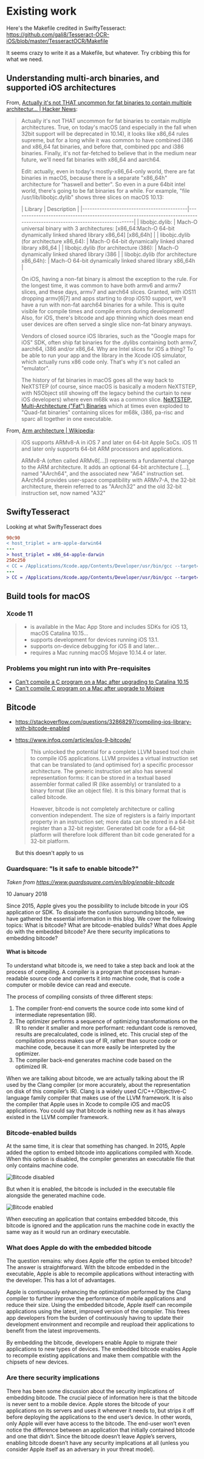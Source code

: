 # Existing work

Here's the Makefile credited in SwiftyTesseract: <https://github.com/gali8/Tesseract-OCR-iOS/blob/master/TesseractOCR/Makefile>

It seems crazy to write it as a Makefile, but whatever. Try cribbing this for what we need.

## Understanding multi-arch binaries, and supported iOS architectures

From, [Actually it's not THAT uncommon for fat binaries to contain multiple architectur... | Hacker News][1]:
> Actually it's not THAT uncommon for fat binaries to contain multiple architectures. True, on today's macOS (and especially in the fall when 32bit support will be deprecated in 10.14), it looks like x86_64 rules supreme, but for a long while it was common to have combined i386 and x86_64 fat binaries, and before that, combined ppc and i386 binaries. Finally, it's not far-fetched to believe that in the medium near future, we'll need fat binaries with x86_64 and aarch64.
>
> Edit: actually, even in today's mostly-x86_64-only world, there are fat binaries in macOS, because there is a separate "x86_64h" architecture for "haswell and better". So even in a pure 64bit intel world, there's going to be fat binaries for a while. For example, "file /usr/lib/libobjc.dylib" shows three slices on macOS 10.13:
>
>| Library | Description |
|-------------------------------------------|-------------------------------------------------------------------------------------------------------------------------|
| libobjc.dylib: | Mach-O universal binary with 3 architectures: [x86_64:Mach-O 64-bit dynamically linked shared library x86_64] [x86_64h] |
| libobjc.dylib (for architecture x86_64): | Mach-O 64-bit dynamically linked shared library x86_64 |
| libobjc.dylib (for architecture i386): | Mach-O dynamically linked shared library i386 |
| libobjc.dylib (for architecture x86_64h): | Mach-O 64-bit dynamically linked shared library x86_64h |
>
> On iOS, having a non-fat binary is almost the exception to the rule. For the longest time, it was common to have both armv6 and armv7 slices, and these days, armv7 and aarch64 slices. Granted, with iOS11 dropping armv[6|7] and apps starting to drop iOS10 support, we'll have a run with non-fat aarch64 binaries for a while. This is quite visible for compile times and compile errors during development! Also, for iOS, there's bitcode and app thinning which does mean end user devices are often served a single slice non-fat binary anyways.
>
> Vendors of closed source iOS libraries, such as the "Google maps for iOS" SDK, often ship fat binaries for the .dylibs containing both armv7, aarch64, i386 and/or x86_64. Why are Intel slices for iOS a thing? To be able to run your app and the library in the Xcode iOS simulator, which actually runs x86 code only. That's why it's not called an "emulator".
>
> The history of fat binaries in macOS goes all the way back to NeXTSTEP (of course, since macOS is basically a modern NeXTSTEP, with NSObject still showing off the legacy behind the curtain to new iOS developers) where even m68k was a common slice. [NeXTSTEP, Multi-Architecture ("Fat") Binaries][2] which at times even exploded to "Quad-fat binaries" containing slices for m68k, i386, pa-risc and sparc all together in one executable.

From, [Arm architecture | Wikipedia][5]:
> iOS supports ARMv8-A in iOS 7 and later on 64-bit Apple SoCs. iOS 11 and later only supports 64-bit ARM processors and applications.
>
> ARMv8-A (often called ARMv8[...]) represents a fundamental change to the ARM architecture. It adds an optional 64-bit architecture [...], named "AArch64", and the associated new "A64" instruction set. AArch64 provides user-space compatibility with ARMv7-A, the 32-bit architecture, therein referred to as "AArch32" and the old 32-bit instruction set, now named "A32"

## SwiftyTesseract

Looking at what SwiftyTesseract does

```diff
90c90
< host_triplet = arm-apple-darwin64
---
> host_triplet = x86_64-apple-darwin
250c250
< CC = /Applications/Xcode.app/Contents/Developer/usr/bin/gcc --target=arm-apple-darwin64
---
> CC = /Applications/Xcode.app/Contents/Developer/usr/bin/gcc --target=x86_64-apple-darwin
```

## Build tools for macOS

### Xcode 11

> * is available in the Mac App Store and includes SDKs for iOS 13, macOS Catalina 10.15...
> * supports development for devices running iOS 13.1.
> * supports on-device debugging for iOS 8 and later...
> * requires a Mac running macOS Mojave 10.14.4 or later.

### Problems you might run into with Pre-requisites

* [Can't compile a C program on a Mac after upgrading to Catalina 10.15][3]
* [Can't compile C program on a Mac after upgrade to Mojave][4]

## Bitcode

* <https://stackoverflow.com/questions/32868297/compiling-ios-library-with-bitcode-enabled>
* <https://www.infoq.com/articles/ios-9-bitcode/>
  > This unlocked the potential for a complete LLVM based tool chain to compile iOS applications. LLVM provides a virtual instruction set that can be translated to (and optimised for) a specific processor architecture. The generic instruction set also has several representation forms: it can be stored in a textual based assembler format called IR (like assembly) or translated to a binary format (like an object file). It is this binary format that is called bitcode.
  >
  > However, bitcode is not completely architecture or calling convention independent. The size of registers is a fairly important property in an instruction set; more data can be stored in a 64-bit register than a 32-bit register. Generated bit code for a 64-bit platform will therefore look different than bit code generated for a 32-bit platform.

  But this doesn't apply to us

### Guardsquare: "Is it safe to enable bitcode?"

*Taken from <https://www.guardsquare.com/en/blog/enable-bitcode>*

10 January 2018

Since 2015, Apple gives you the possibility to include bitcode in your iOS application or SDK. To dissipate the confusion surrounding bitcode, we have gathered the essential information in this blog. We cover the following topics: What is bitcode? What are bitcode-enabled builds? What does Apple do with the embedded bitcode? Are there security implications to embedding bitcode?

#### What is bitcode

To understand what bitcode is, we need to take a step back and look at the process of compiling. A compiler is a program that processes human-readable source code and converts it into machine code, that is code a computer or mobile device can read and execute.

The process of compiling consists of three different steps:

1. The compiler front-end converts the source code into some kind of intermediate representation (IR).
2. The optimizer performs a sequence of optimizing transformations on the IR to render it smaller and more performant: redundant code is removed, results are precalculated, code is inlined, etc. This crucial step of the compilation process makes use of IR, rather than source code or machine code, because it can more easily be interpreted by the optimizer.
3. The compiler back-end generates machine code based on the optimized IR.

When we are talking about bitcode, we are actually talking about the IR used by the Clang compiler (or more accurately, about the representation on disk of this compiler’s IR). Clang is a widely used C/C++/Objective-C language family compiler that makes use of the LLVM framework. It is also the compiler that Apple uses in Xcode to compile iOS and macOS applications. You could say that bitcode is nothing new as it has always existed in the LLVM compiler framework.

### Bitcode-enabled builds

At the same time, it is clear that something has changed. In 2015, Apple added the option to embed bitcode into applications compiled with Xcode. When this option is disabled, the compiler generates an executable file that only contains machine code.

![Bitcode disabled](./static/Compiling-1-bitcode-disabled.png)

But when it is enabled, the bitcode is included in the executable file alongside the generated machine code.

![Bitcode enabled](./static/Compiling-2-bitcode-enabled.png)

When executing an application that contains embedded bitcode, this bitcode is ignored and the application runs the machine code in exactly the same way as it would run an ordinary executable.

### What does Apple do with the embedded bitcode

The question remains: why does Apple offer the option to embed bitcode? The answer is straightforward. With the bitcode embedded in the executable, Apple is able to recompile applications without interacting with the developer. This has a lot of advantages.

Apple is continuously enhancing the optimization performed by the Clang compiler to further improve the performance of mobile applications and reduce their size. Using the embedded bitcode, Apple itself can recompile applications using the latest, improved version of the compiler. This frees app developers from the burden of continuously having to update their development environment and recompile and reupload their applications to benefit from the latest improvements.

By embedding the bitcode, developers enable Apple to migrate their applications to new types of devices. The embedded bitcode enables Apple to recompile existing applications and make them compatible with the chipsets of new devices.

### Are there security implications

There has been some discussion about the security implications of embedding bitcode. The crucial piece of information here is that the bitcode is never sent to a mobile device. Apple stores the bitcode of your applications on its servers and uses it whenever it needs to, but strips it off before deploying the applications to the end user’s device. In other words, only Apple will ever have access to the bitcode. The end-user won’t even notice the difference between an application that initially contained bitcode and one that didn’t. Since the bitcode doesn’t leave Apple’s servers, enabling bitcode doesn’t have any security implications at all (unless you consider Apple itself as an adversary in your threat model).

[1]: https://news.ycombinator.com/item?id=17306454
[2]: https://en.wikipedia.org/wiki/Fat_binary#NeXTSTEP_Multi-Architecture_Binaries
[3]: https://stackoverflow.com/questions/58278260/cant-compile-a-c-program-on-a-mac-after-upgrading-to-catalina-10-15
[4]: https://stackoverflow.com/questions/52509602/cant-compile-c-program-on-a-mac-after-upgrade-to-mojave
[5]: https://en.wikipedia.org/wiki/ARM_architecture
